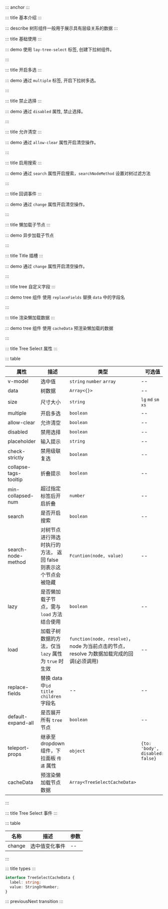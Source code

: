 ::: anchor
:::

::: title 基本介绍
:::

::: describe 树形组件一般用于展示具有层级关系的数据
:::

::: title 基础使用
:::

::: demo 使用 `lay-tree-select` 标签, 创建下拉树组件。

<template>
  <lay-tree-select v-model="value1" :data="data1"></lay-tree-select>
</template>

<script setup>import {ref} from "vue";

const value1 = ref(1);

const data1 = ref([]);

data1.value = [{
	title: "一级1",
	id: 1,
	field: "name1",
	children: [{
		title: "二级1-1 可允许跳转",
		id: 3,
		field: "name11",
		href: "https://www.layui.com/",
		children: [{
			title: "三级1-1-3",
			id: 23,
			field: "",
			children: [{
				title: "四级1-1-3-1",
				id: 24,
				field: "",
				children: [{
					title: "五级1-1-3-1-1",
					id: 30,
				},
				{
					title: "五级1-1-3-1-2",
					id: 31,
				}]
			}]
		},
		{
			title: "三级1-1-1",
			id: 7,
			field: "",
			children: [{
				title: "四级1-1-1-1 可允许跳转",
				id: 15,
				href: "https://www.layui.com/doc/"
			}]
		},
		{
			title: "三级1-1-2",
			id: 8,
			field: "",
			children: [{
				title: "四级1-1-2-1",
				id: 32,
			}]
		}]
	},
	{
		title: "二级1-2",
		id: 4,
		spread: true,
		children: [{
			title: "三级1-2-1",
			id: 9,
		},
		{
			title: "三级1-2-2",
			id: 10,
		}]
	},
	{
		title: "二级1-3",
		id: 20,
		field: "",
		children: [{
			title: "三级1-3-1",
			id: 21,
			field: ""
		},
		{
			title: "三级1-3-2",
			id: 22,
			field: ""
		}]
	}]
},
{
	title: "一级2",
	id: 2,
	children: [{
		title: "二级2-1",
		id: 5,
		spread: true,
		children: [{
			title: "三级2-1-1",
			id: 11,
		},
		{
			title: "三级2-1-2",
			id: 12,
		}]
	},
	{
		title: "二级2-2",
		id: 6,
		children: [{
			title: "三级2-2-1",
			id: 13,
		},
		{
			title: "三级2-2-2",
			id: 14,
		}]
	}]
},
{
	title: "一级3",
	id: 16,
	field: "",
	children: [{
		title: "二级3-1",
		id: 17,
		field: "",
		fixed: true,
		children: [{
			title: "三级3-1-1",
			id: 18,
			field: ""
		},
		{
			title: "三级3-1-2",
			id: 19,
			field: ""
		}]
	},
	{
		title: "二级3-2",
		id: 27,
		field: "",
		children: [{
			title: "三级3-2-1",
			id: 28,
			field: ""
		},
		{
			title: "三级3-2-2",
			id: 29,
			field: ""
		}]
	}]
}];

function handleClick(node) {
  console.log(node);
}
</script>

:::

::: title 开启多选
:::

::: demo 通过 `multiple` 标签, 开启下拉树多选。

<template>
  <lay-tree-select v-model="value2" :data="data2" multiple></lay-tree-select>
</template>

<script setup>
import { ref } from "vue";

const value2 = ref([23,5555]);

const data2 = ref([{
	title: "一级1",
	id: 1,
	field: "name1",
	checked: true,
	spread: true,
	children: [{
		title: "二级1-1 可允许跳转",
		id: 3,
		field: "name11",
		href: "https://www.layui.com/",
		children: [{
			title: "三级1-1-3",
			id: 23,
			field: "",
			children: [{
				title: "四级1-1-3-1",
				id: 24,
				field: "",
				children: [{
					title: "五级1-1-3-1-1",
					id: 30,
					field: ""
				},
				{
					title: "五级1-1-3-1-2",
					id: 31,
					field: ""
				}]
			}]
		},
		{
			title: "三级1-1-1",
			id: 7,
			field: "",
			children: [{
				title: "四级1-1-1-1 可允许跳转",
				id: 15,
				field: "",
				href: "https://www.layui.com/doc/"
			}]
		},
		{
			title: "三级1-1-2",
			id: 8,
			field: "",
			children: [{
				title: "四级1-1-2-1",
				id: 32,
				field: ""
			}]
		}]
	},
	{
		title: "二级1-2",
		id: 4,
		spread: true,
		children: [{
			title: "三级1-2-1",
			id: 9,
			field: "",
			disabled: true
		},
		{
			title: "三级1-2-2",
			id: 10,
			field: ""
		}]
	},
	{
		title: "二级1-3",
		id: 20,
		field: "",
		children: [{
			title: "三级1-3-1",
			id: 21,
			field: ""
		},
		{
			title: "三级1-3-2",
			id: 22,
			field: ""
		}]
	}]
},
{
	title: "一级2",
	id: 2,
	field: "",
	spread: true,
	children: [{
		title: "二级2-1",
		id: 5,
		field: "",
		spread: true,
		children: [{
			title: "三级2-1-1",
			id: 11,
			field: ""
		},
		{
			title: "三级2-1-2",
			id: 12,
			field: ""
		}]
	},
	{
		title: "二级2-2",
		id: 6,
		field: "",
		children: [{
			title: "三级2-2-1",
			id: 13,
			field: ""
		},
		{
			title: "三级2-2-2",
			id: 14,
			field: "",
			disabled: true
		}]
	}]
},
{
	title: "一级3",
	id: 16,
	field: "",
	children: [{
		title: "二级3-1",
		id: 17,
		field: "",
		fixed: true,
		children: [{
			title: "三级3-1-1",
			id: 18,
			field: ""
		},
		{
			title: "三级3-1-2",
			id: 19,
			field: ""
		}]
	},
	{
		title: "二级3-2",
		id: 27,
		field: "",
		children: [{
			title: "三级3-2-1",
			id: 28,
			field: ""
		},
		{
			title: "三级3-2-2",
			id: 29,
			field: ""
		}]
	}]
}]);
</script>

:::

::: title 禁止选择
:::

::: demo 通过 `disabled` 属性, 禁止选择。

<template>
  <lay-tree-select v-model="value3" :data="data3" disabled></lay-tree-select>
</template>

<script setup>
import { ref } from "vue";

const value3 = ref([]);

const data3 = ref([{
	title: "一级1",
	id: 1,
	field: "name1",
	checked: true,
	spread: true,
	children: [{
		title: "二级1-1 可允许跳转",
		id: 3,
		field: "name11",
		href: "https://www.layui.com/",
		children: [{
			title: "三级1-1-3",
			id: 23,
			field: "",
			children: [{
				title: "四级1-1-3-1",
				id: 24,
				field: "",
				children: [{
					title: "五级1-1-3-1-1",
					id: 30,
					field: ""
				},
				{
					title: "五级1-1-3-1-2",
					id: 31,
					field: ""
				}]
			}]
		},
		{
			title: "三级1-1-1",
			id: 7,
			field: "",
			children: [{
				title: "四级1-1-1-1 可允许跳转",
				id: 15,
				field: "",
				href: "https://www.layui.com/doc/"
			}]
		},
		{
			title: "三级1-1-2",
			id: 8,
			field: "",
			children: [{
				title: "四级1-1-2-1",
				id: 32,
				field: ""
			}]
		}]
	},
	{
		title: "二级1-2",
		id: 4,
		spread: true,
		children: [{
			title: "三级1-2-1",
			id: 9,
			field: "",
			disabled: true
		},
		{
			title: "三级1-2-2",
			id: 10,
			field: ""
		}]
	},
	{
		title: "二级1-3",
		id: 20,
		field: "",
		children: [{
			title: "三级1-3-1",
			id: 21,
			field: ""
		},
		{
			title: "三级1-3-2",
			id: 22,
			field: ""
		}]
	}]
},
{
	title: "一级2",
	id: 2,
	field: "",
	spread: true,
	children: [{
		title: "二级2-1",
		id: 5,
		field: "",
		spread: true,
		children: [{
			title: "三级2-1-1",
			id: 11,
			field: ""
		},
		{
			title: "三级2-1-2",
			id: 12,
			field: ""
		}]
	},
	{
		title: "二级2-2",
		id: 6,
		field: "",
		children: [{
			title: "三级2-2-1",
			id: 13,
			field: ""
		},
		{
			title: "三级2-2-2",
			id: 14,
			field: "",
			disabled: true
		}]
	}]
},
{
	title: "一级3",
	id: 16,
	field: "",
	children: [{
		title: "二级3-1",
		id: 17,
		field: "",
		fixed: true,
		children: [{
			title: "三级3-1-1",
			id: 18,
			field: ""
		},
		{
			title: "三级3-1-2",
			id: 19,
			field: ""
		}]
	},
	{
		title: "二级3-2",
		id: 27,
		field: "",
		children: [{
			title: "三级3-2-1",
			id: 28,
			field: ""
		},
		{
			title: "三级3-2-2",
			id: 29,
			field: ""
		}]
	}]
}]);
</script>

:::

::: title 允许清空
:::

::: demo 通过 `allow-clear` 属性开启清空操作。

<template>
  <lay-tree-select v-model="value4" :data="data4" placeholder="请选择" :allow-clear="true" default-expand-all></lay-tree-select>
</template>

<script setup>
import { ref } from "vue";

const value4 = ref([]);

const data4 = ref([{
	title: "一级1",
	id: 1,
	field: "name1",
	children: [{
		title: "二级1-1 可允许跳转",
		id: 3,
		field: "name11",
		href: "https://www.layui.com/",
		children: [{
			title: "三级1-1-3",
			id: 23,
			field: "",
			children: [{
				title: "四级1-1-3-1",
				id: 24,
				field: "",
				children: [{
					title: "五级1-1-3-1-1",
					id: 30,
				},
				{
					title: "五级1-1-3-1-2",
					id: 31,
				}]
			}]
		},
		{
			title: "三级1-1-1",
			id: 7,
			field: "",
			children: [{
				title: "四级1-1-1-1 可允许跳转",
				id: 15,
				href: "https://www.layui.com/doc/"
			}]
		},
		{
			title: "三级1-1-2",
			id: 8,
			field: "",
			children: [{
				title: "四级1-1-2-1",
				id: 32,
			}]
		}]
	},
	{
		title: "二级1-2",
		id: 4,
		spread: true,
		children: [{
			title: "三级1-2-1",
			id: 9,
		},
		{
			title: "三级1-2-2",
			id: 10,
		}]
	},
	{
		title: "二级1-3",
		id: 20,
		field: "",
		children: [{
			title: "三级1-3-1",
			id: 21,
			field: ""
		},
		{
			title: "三级1-3-2",
			id: 22,
			field: ""
		}]
	}]
},
{
	title: "一级2",
	id: 2,
	children: [{
		title: "二级2-1",
		id: 5,
		spread: true,
		children: [{
			title: "三级2-1-1",
			id: 11,
		},
		{
			title: "三级2-1-2",
			id: 12,
		}]
	},
	{
		title: "二级2-2",
		id: 6,
		children: [{
			title: "三级2-2-1",
			id: 13,
		},
		{
			title: "三级2-2-2",
			id: 14,
		}]
	}]
},
{
	title: "一级3",
	id: 16,
	field: "",
	children: [{
		title: "二级3-1",
		id: 17,
		field: "",
		fixed: true,
		children: [{
			title: "三级3-1-1",
			id: 18,
			field: ""
		},
		{
			title: "三级3-1-2",
			id: 19,
			field: ""
		}]
	},
	{
		title: "二级3-2",
		id: 27,
		field: "",
		children: [{
			title: "三级3-2-1",
			id: 28,
			field: ""
		},
		{
			title: "三级3-2-2",
			id: 29,
			field: ""
		}]
	}]
}]);
</script>

:::

::: title 启用搜索
:::

::: demo 通过 `search` 属性开启搜索，`searchNodeMethod` 设置对树过滤方法

<template>
  <lay-space>
  	<lay-tree-select v-model="value9" :data="data8" placeholder="请选择" :allow-clear="true" :search="true" multiple></lay-tree-select>
	</lay-space>
	<lay-space>
		<lay-tree-select v-model="value8" :data="data8" placeholder="请选择 searchNodeMethod" :allow-clear="true" :search="true" :searchNodeMethod="searchNodeMethod"></lay-tree-select>
	</lay-space>
</template>

<script setup>
import { ref } from "vue";

const value8 = ref();
const value9 = ref([]);

const searchNodeMethod = (node, value) => {
	console.log(node, value, 'node, value')
	return node.title.includes(value)
}

const data8 = ref([{
	title: "一级1",
	id: 1,
	field: "name1",
	children: [{
		title: "二级1-1 可允许跳转",
		id: 3,
		field: "name11",
		href: "https://www.layui.com/",
		children: [{
			title: "三级1-1-3",
			id: 23,
			field: "",
			children: [{
				title: "四级1-1-3-1",
				id: 24,
				field: "",
				children: [{
					title: "五级1-1-3-1-1",
					id: 30,
				},
				{
					title: "五级1-1-3-1-2",
					id: 31,
				}]
			}]
		},
		{
			title: "三级1-1-1",
			id: 7,
			field: "",
			children: [{
				title: "四级1-1-1-1 可允许跳转",
				id: 15,
				href: "https://www.layui.com/doc/"
			}]
		},
		{
			title: "三级1-1-2",
			id: 8,
			field: "",
			children: [{
				title: "四级1-1-2-1",
				id: 32,
			}]
		}]
	},
	{
		title: "二级1-2",
		id: 4,
		spread: true,
		children: [{
			title: "三级1-2-1",
			id: 9,
		},
		{
			title: "三级1-2-2",
			id: 10,
		}]
	},
	{
		title: "二级1-3",
		id: 20,
		field: "",
		children: [{
			title: "三级1-3-1",
			id: 21,
			field: ""
		},
		{
			title: "三级1-3-2",
			id: 22,
			field: ""
		}]
	}]
},
{
	title: "一级2",
	id: 2,
	children: [{
		title: "二级2-1",
		id: 5,
		spread: true,
		children: [{
			title: "三级2-1-1",
			id: 11,
		},
		{
			title: "三级2-1-2",
			id: 12,
		}]
	},
	{
		title: "二级2-2",
		id: 6,
		children: [{
			title: "三级2-2-1",
			id: 13,
		},
		{
			title: "三级2-2-2",
			id: 14,
		}]
	}]
},
{
	title: "一级3",
	id: 16,
	field: "",
	children: [{
		title: "二级3-1",
		id: 17,
		field: "",
		fixed: true,
		children: [{
			title: "三级3-1-1",
			id: 18,
			field: ""
		},
		{
			title: "三级3-1-2",
			id: 19,
			field: ""
		}]
	},
	{
		title: "二级3-2",
		id: 27,
		field: "",
		children: [{
			title: "三级3-2-1",
			id: 28,
			field: ""
		},
		{
			title: "三级3-2-2",
			id: 29,
			field: ""
		}]
	}]
}]);
</script>

:::

::: title 回调事件
:::

::: demo 通过 `change` 属性开启清空操作。

<template>
  <lay-tree-select v-model="value5" :data="data5" placeholder="请选择" @change="change" :multiple="true"></lay-tree-select>
</template>

<script setup>
import { ref } from "vue";

const value5 = ref([]);

const change = (value) => {
	console.log(value);
};

const data5 = ref([{
	title: "一级1",
	id: 1,
	field: "name1",
	children: [{
		title: "二级1-1 可允许跳转",
		id: 3,
		field: "name11",
		href: "https://www.layui.com/",
		children: [{
			title: "三级1-1-3",
			id: 23,
			field: "",
			children: [{
				title: "四级1-1-3-1",
				id: 24,
				field: "",
				children: [{
					title: "五级1-1-3-1-1",
					id: 30,
				},
				{
					title: "五级1-1-3-1-2",
					id: 31,
				}]
			}]
		},
		{
			title: "三级1-1-1",
			id: 7,
			field: "",
			children: [{
				title: "四级1-1-1-1 可允许跳转",
				id: 15,
				href: "https://www.layui.com/doc/"
			}]
		},
		{
			title: "三级1-1-2",
			id: 8,
			field: "",
			children: [{
				title: "四级1-1-2-1",
				id: 32,
			}]
		}]
	},
	{
		title: "二级1-2",
		id: 4,
		spread: true,
		children: [{
			title: "三级1-2-1",
			id: 9,
		},
		{
			title: "三级1-2-2",
			id: 10,
		}]
	},
	{
		title: "二级1-3",
		id: 20,
		field: "",
		children: [{
			title: "三级1-3-1",
			id: 21,
			field: ""
		},
		{
			title: "三级1-3-2",
			id: 22,
			field: ""
		}]
	}]
},
{
	title: "一级2",
	id: 2,
	children: [{
		title: "二级2-1",
		id: 5,
		spread: true,
		children: [{
			title: "三级2-1-1",
			id: 11,
		},
		{
			title: "三级2-1-2",
			id: 12,
		}]
	},
	{
		title: "二级2-2",
		id: 6,
		children: [{
			title: "三级2-2-1",
			id: 13,
		},
		{
			title: "三级2-2-2",
			id: 14,
		}]
	}]
},
{
	title: "一级3",
	id: 16,
	field: "",
	children: [{
		title: "二级3-1",
		id: 17,
		field: "",
		fixed: true,
		children: [{
			title: "三级3-1-1",
			id: 18,
			field: ""
		},
		{
			title: "三级3-1-2",
			id: 19,
			field: ""
		}]
	},
	{
		title: "二级3-2",
		id: 27,
		field: "",
		children: [{
			title: "三级3-2-1",
			id: 28,
			field: ""
		},
		{
			title: "三级3-2-2",
			id: 29,
			field: ""
		}]
	}]
}]);
</script>

:::

::: title 懒加载子节点
:::

::: demo 异步加载子节点

<template>
  <lay-tree-select
    v-model="value1"
    :data="data10"
    lazy
    :load="handleLoad"
  ></lay-tree-select>
</template>

<script setup>
import { ref } from 'vue';

const data10 = ref([
  {
    title: "一级1",
    id: 1,
  },
	{
    title: "一级2",
    id: 2,
		children: [
			{
				title: "一级2-1",
				id: 21,
			}
		]
  },
]);

const value1 = ref(1)

const handleLoad = (node, resolve) => {
  console.log(node);
  if (node.id === 1) {
    setTimeout(() => {
      resolve([
        {
          title: "一级1-1",
          id: 11,
        },
        {
          title: "一级1-2",
          id: 12,
        },
      ]);
    }, 2000);
  } else if (node.id === 11) {
    resolve([
      {
        title: "一级1-1-1",
        id: 111,
      },
      {
        title: "一级1-2-1",
        id: 121,
      },
    ]);
  } else {
    resolve([]);
  }
};
</script>

:::

::: title Title 插槽
:::

::: demo 通过 `change` 属性开启清空操作。

<template>
  <lay-tree-select v-model="value6" :data="data6" placeholder="请选择" @change="change" :multiple="true">
    <template #title="{data}">
        <div>
            <lay-icon type="layui-icon-addition"/>
            {{ data.title }}
        </div>
    </template>
  </lay-tree-select>
</template>

<script setup>
import { ref } from "vue";

const value6 = ref([]);

const change = (value) => {
	console.log(value);
};

const data6 = ref([{
	title: "一级1",
	id: 1,
	field: "name1",
	children: [{
		title: "二级1-1 可允许跳转",
		id: 3,
		field: "name11",
		href: "https://www.layui.com/",
		children: [{
			title: "三级1-1-3",
			id: 23,
			field: "",
			children: [{
				title: "四级1-1-3-1",
				id: 24,
				field: "",
				children: [{
					title: "五级1-1-3-1-1",
					id: 30,
				},
				{
					title: "五级1-1-3-1-2",
					id: 31,
				}]
			}]
		},
		{
			title: "三级1-1-1",
			id: 7,
			field: "",
			children: [{
				title: "四级1-1-1-1 可允许跳转",
				id: 15,
				href: "https://www.layui.com/doc/"
			}]
		},
		{
			title: "三级1-1-2",
			id: 8,
			field: "",
			children: [{
				title: "四级1-1-2-1",
				id: 32,
			}]
		}]
	},
	{
		title: "二级1-2",
		id: 4,
		spread: true,
		children: [{
			title: "三级1-2-1",
			id: 9,
		},
		{
			title: "三级1-2-2",
			id: 10,
		}]
	},
	{
		title: "二级1-3",
		id: 20,
		field: "",
		children: [{
			title: "三级1-3-1",
			id: 21,
			field: ""
		},
		{
			title: "三级1-3-2",
			id: 22,
			field: ""
		}]
	}]
},
{
	title: "一级2",
	id: 2,
	children: [{
		title: "二级2-1",
		id: 5,
		spread: true,
		children: [{
			title: "三级2-1-1",
			id: 11,
		},
		{
			title: "三级2-1-2",
			id: 12,
		}]
	},
	{
		title: "二级2-2",
		id: 6,
		children: [{
			title: "三级2-2-1",
			id: 13,
		},
		{
			title: "三级2-2-2",
			id: 14,
		}]
	}]
},
{
	title: "一级3",
	id: 16,
	field: "",
	children: [{
		title: "二级3-1",
		id: 17,
		field: "",
		fixed: true,
		children: [{
			title: "三级3-1-1",
			id: 18,
			field: ""
		},
		{
			title: "三级3-1-2",
			id: 19,
			field: ""
		}]
	},
	{
		title: "二级3-2",
		id: 27,
		field: "",
		children: [{
			title: "三级3-2-1",
			id: 28,
			field: ""
		},
		{
			title: "三级3-2-2",
			id: 29,
			field: ""
		}]
	}]
}]);
</script>

:::

::: title tree 自定义字段
:::

::: demo tree 组件 使用 `replaceFields` 替换 `data` 中的字段名

<template>
  <lay-tree-select v-model="value1" :data="data7" :replaceFields="replaceFields"></lay-tree-select>
</template>

<script setup>
import {ref} from "vue";

const value1 = ref(1);
const replaceFields = ref({
	id: 'key',
	title: 'name',
	children: 'child'
})

const data7 = ref([{
	name: '一级1',
	key: 1,
	spread: true,
	child: [
		{
			name: '一级1-1',
			key: 11,
			child: [
				{
					name: '一级1-1-1',
					key: 111,
				},
				{
					name: '一级1-1-2',
					key: 112,
				}
			]
		},
		{
			name: '一级1-2',
			key: 12,
			child: [
				{
					name: '一级1-2-1',
					key: 121,
				},
				{
					name: '一级1-2-2',
					key: 122,
				}
			]
		}
	]
},
{
	name: '一级2',
	key: 2,
	spread: true,
	child: [
		{
			name: '一级2-1',
			key: 21,
			spread: true,
		},
		{
			name: '一级2-2',
			key: 22,
			spread: true,
			child: [
				{
					name: '一级2-2-1',
					key: 221,
					spread: true,
				}
			]
		}
	]
}]);
</script>

:::

::: title 渲染懒加载数据
:::

::: demo tree 组件 使用 `cacheData` 预渲染懒加载的数据

<template>
 <lay-space>
		<lay-tree-select
			v-model="value11"
			:data="data10"
			lazy
			multiple
			:check-strictly="false"
			:load="handleLoad"
			:cacheData="cacheData"
		></lay-tree-select>
		<lay-tree-select
			v-model="value13"
			:data="data10"
			lazy
			multiple
			:load="handleLoad"
			:cacheData="cacheData"
		></lay-tree-select>
		<lay-tree-select
			v-model="value12"
			:data="data10"
			lazy
			:load="handleLoad"
			:cacheData="cacheData"
		></lay-tree-select>
 </lay-space>
</template>

<script setup>
import { ref } from "vue";

const cacheData = [
  {
    label: "一级1-1",
    value: 11,
  },
];

const data10 = ref([
  {
    title: "一级1",
    id: 1,
  },
  {
    title: "一级2",
    id: 2,
    children: [
      {
        title: "一级2-1",
        id: 21,
      },
    ],
  },
  {
    title: "一级3",
    id: 32,
  },
]);

const value11 = ref([1, 11]);
const value13 = ref([1, 11]);
const value12 = ref(11);

const handleLoad = (node, resolve) => {
  console.log(node);
  if (node.id === 1) {
    setTimeout(() => {
      resolve([
        {
          title: "一级1-1",
          id: 11,
        },
        {
          title: "一级1-2",
          id: 12,
        },
      ]);
    }, 2000);
  } else if (node.id === 11) {
    resolve([
      {
        title: "一级1-1-1",
        id: 111,
      },
      {
        title: "一级1-2-1",
        id: 121,
      },
    ]);
  } else {
    resolve([]);
  }
};
</script>

:::

::: title Tree Select 属性
:::

::: table

| 属性                  | 描述                                                             | 类型                                                                                     | 可选值                          | 默认值              | 版本                                                    |
| --------------------- | ---------------------------------------------------------------- | ---------------------------------------------------------------------------------------- | ------------------------------- | ------------------- | ------------------------------------------------------- |
| v-model               | 选中值                                                           | `string` `number` `array`                                                                | --                              | --                  |                                                         |
| data                  | 树数据                                                           | `Array<{}>`                                                                              | --                              | --                  |                                                         |
| size                  | 尺寸大小                                                         | `string`                                                                                 | `lg` `md` `sm` `xs`             | `md`                |                                                         |
| multiple              | 开启多选                                                         | `boolean`                                                                                | --                              | `false`             |                                                         |
| allow-clear           | 允许清空                                                         | `boolean`                                                                                | --                              | `false`             |                                                         |
| disabled              | 禁用选择                                                         | `boolean`                                                                                | --                              | `false`             |                                                         |
| placeholder           | 输入提示                                                         | `string`                                                                                 | --                              | --                  |                                                         |
| check-strictly        | 禁用级联复选                                                     | `boolean`                                                                                | --                              | `true`              |                                                         |
| collapse-tags-tooltip | 折叠提示                                                         | `boolean`                                                                                | --                              | `true`              |                                                         |
| min-collapsed-num     | 超过指定标签后开启折叠                                           | `number`                                                                                 | --                              | `3`                 |                                                         |
| search                | 是否开启搜索                                                     | `boolean`                                                                                | --                              | `false`             |                                                         |
| search-node-method    | 对树节点进行筛选时执行的方法， 返回 false 则表示这个节点会被隐藏 | `Fcuntion(node, value)`                                                                  | --                              | --                  |                                                         |
| lazy                  | 是否懒加载子节点，需与 `load` 方法结合使用                       | `boolean`                                                                                | --                              | `false`             |
| load                  | 加载子树数据的方法，仅当 `lazy` 属性为 `true` 时生效             | `function(node, resolve)`，node 为当前点击的节点，resolve 为数据加载完成的回调(必须调用) | --                              | --                  |
| replace-fields        | 替换 data 中`id` `title` `children` 字段名                       | --                                         | --                              | `{id: "id", title: "title", children: "children"}`                  |
| default-expand-all    | 是否展开所有 `tree` 节点                                         | `boolean`                                                                                | --                              | `false`             |
| teleport-props        | 继承至 dropdown 组件，下拉面板 `传递` 属性                       | `object`                                                                                 | `{to: 'body', disabled: false}` | `vue teleport` 组件 | `2.19.0` |
| cacheData             | 预渲染懒加载节点数据               | `Array<TreeSelectCacheData>` |        |    | `2.19.4`  |

:::

::: title Tree Select 事件
:::

::: table

| 名称   | 描述           | 参数 |
| ------ | -------------- | ---- |
| change | 选中值变化事件 | --   |

:::

::: title types
:::

```ts
interface TreeSelectCacheData {
  label: string;
  value: StringOrNumber;
}
```

::: previousNext transition
:::
